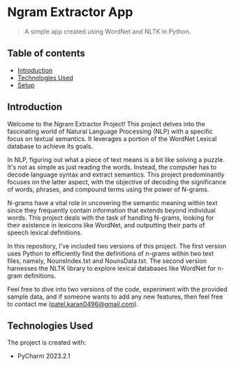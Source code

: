 # Ngram Extractor App
> A simple app created using WordNet and NLTK in Python.

## Table of contents
- [Introduction](#introduction)
- [Technologies Used](#technologies-used)
- [Setup](#setup)


## Introduction
Welcome to the Ngram Extractor Project! This project delves into the fascinating world of Natural Language Processing (NLP) with a specific focus on textual semantics. It leverages a portion of the WordNet Lexical database to achieve its goals.

In NLP, figuring out what a piece of text means is a bit like solving a puzzle. It's not as simple as just reading the words. 
Instead, the computer has to decode language syntax and extract semantics. This project predominantly focuses on the latter aspect, 
with the objective of decoding the significance of words, phrases, and compound terms using the power of N-grams.

N-grams have a vital role in uncovering the semantic meaning within text since they frequently contain information that extends beyond 
individual words. This project deals with the task of handling N-grams, looking for their existence in lexicons like WordNet, and outputting 
their parts of speech lexical definitions.

In this repository, I've included two versions of this project. The first version uses Python to efficiently find the definitions of n-grams 
within two text files, namely, NounsIndex.txt and NounsData.txt. The second version harnesses the NLTK library to explore lexical databases 
like WordNet for n-gram definitions. 

Feel free to dive into two versions of the code, experiment with the provided sample data, and if someone wants to add any new features, 
then feel free to contact me (patel.karan0496@gmail.com).

## Technologies Used
The project is created with:
- PyCharm 2023.2.1
